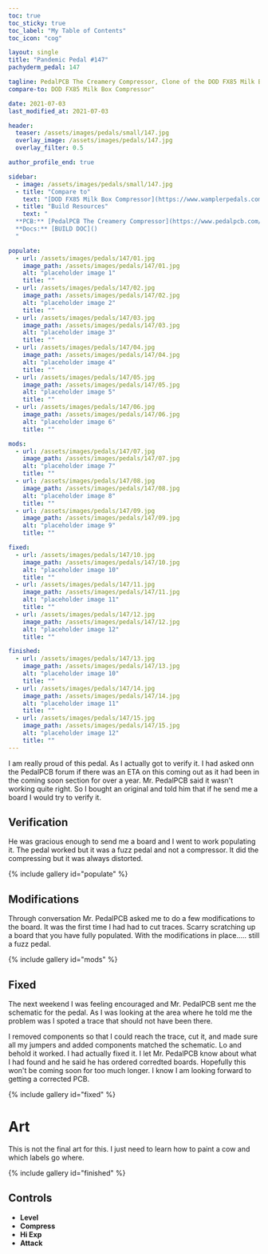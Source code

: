 ```yaml
---
toc: true
toc_sticky: true
toc_label: "My Table of Contents"
toc_icon: "cog"

layout: single
title: "Pandemic Pedal #147"
pachyderm_pedal: 147

tagline: PedalPCB The Creamery Compressor, Clone of the DOD FX85 Milk Box Compressor<br>"" - 
compare-to: DOD FX85 Milk Box Compressor"

date: 2021-07-03
last_modified_at: 2021-07-03

header:
  teaser: /assets/images/pedals/small/147.jpg
  overlay_image: /assets/images/pedals/147.jpg
  overlay_filter: 0.5

author_profile_end: true

sidebar:
  - image: /assets/images/pedals/small/147.jpg
  - title: "Compare to"
    text: "[DOD FX85 Milk Box Compressor](https://www.wamplerpedals.com/products/distortion-overdrive/brad-paisley-paisley-drive/)"
  - title: "Build Resources"
    text: "
  **PCB:** [PedalPCB The Creamery Compressor](https://www.pedalpcb.com/product/creamery/)<br>
  **Docs:** [BUILD DOC]()
  "

populate:
  - url: /assets/images/pedals/147/01.jpg
    image_path: /assets/images/pedals/147/01.jpg
    alt: "placeholder image 1"
    title: ""
  - url: /assets/images/pedals/147/02.jpg
    image_path: /assets/images/pedals/147/02.jpg
    alt: "placeholder image 2"
    title: ""
  - url: /assets/images/pedals/147/03.jpg
    image_path: /assets/images/pedals/147/03.jpg
    alt: "placeholder image 3"
    title: ""
  - url: /assets/images/pedals/147/04.jpg
    image_path: /assets/images/pedals/147/04.jpg
    alt: "placeholder image 4"
    title: ""
  - url: /assets/images/pedals/147/05.jpg
    image_path: /assets/images/pedals/147/05.jpg
    alt: "placeholder image 5"
    title: ""
  - url: /assets/images/pedals/147/06.jpg
    image_path: /assets/images/pedals/147/06.jpg
    alt: "placeholder image 6"
    title: ""

mods:
  - url: /assets/images/pedals/147/07.jpg
    image_path: /assets/images/pedals/147/07.jpg
    alt: "placeholder image 7"
    title: ""
  - url: /assets/images/pedals/147/08.jpg
    image_path: /assets/images/pedals/147/08.jpg
    alt: "placeholder image 8"
    title: ""
  - url: /assets/images/pedals/147/09.jpg
    image_path: /assets/images/pedals/147/09.jpg
    alt: "placeholder image 9"
    title: ""

fixed:    
  - url: /assets/images/pedals/147/10.jpg
    image_path: /assets/images/pedals/147/10.jpg
    alt: "placeholder image 10"
    title: ""
  - url: /assets/images/pedals/147/11.jpg
    image_path: /assets/images/pedals/147/11.jpg
    alt: "placeholder image 11"
    title: ""
  - url: /assets/images/pedals/147/12.jpg
    image_path: /assets/images/pedals/147/12.jpg
    alt: "placeholder image 12"
    title: ""

finished:
  - url: /assets/images/pedals/147/13.jpg
    image_path: /assets/images/pedals/147/13.jpg
    alt: "placeholder image 10"
    title: ""
  - url: /assets/images/pedals/147/14.jpg
    image_path: /assets/images/pedals/147/14.jpg
    alt: "placeholder image 11"
    title: ""
  - url: /assets/images/pedals/147/15.jpg
    image_path: /assets/images/pedals/147/15.jpg
    alt: "placeholder image 12"
    title: ""
---
```


I am really proud of this pedal. As I actually got to verify it. I had asked onn the PedalPCB forum if there was an ETA on this coming out as it had been in the coming soon section for over a year. Mr. PedalPCB said it wasn't working quite right. So I bought an original and told him that if he send me a board I would try to verify it.

## Verification

He was gracious enough to send me a board and I went to work populating it. The pedal worked but it was a fuzz pedal and not a compressor. It did the compressing but it was always distorted. 

{% include gallery id="populate" %}

## Modifications

Through conversation Mr. PedalPCB asked me to do a few modifications to the board. It was the first time I had had to cut traces. Scarry scratching up a board that you have fully populated. With the modifications in place..... still a fuzz pedal.

{% include gallery id="mods" %}

## Fixed

The next weekend I was feeling encouraged and Mr. PedalPCB sent me the schematic for the pedal. As I was looking at the area where he told me the problem was I spoted a trace that should not have been there. 

I removed components so that I could reach the trace, cut it, and made sure all my jumpers and added components matched the schematic. Lo and behold it worked. I had actually fixed it. I let Mr. PedalPCB know about what I had found and he said he has ordered corredted boards. Hopefully this won't be coming soon for too much longer. I know I am looking forward to getting a corrected PCB.

{% include gallery id="fixed" %}

# Art

This is not the final art for this. I just need to learn how to paint a cow and which labels go where.

{% include gallery id="finished" %}

## Controls

* **Level**
* **Compress**
* **Hi Exp**
* **Attack**

